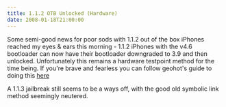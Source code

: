 ```yaml
---
title: 1.1.2 OTB Unlocked (Hardware)
date: 2008-01-18T21:00:00
---
```


Some semi-good news for poor sods with 1.1.2 out of the box iPhones
reached my eyes & ears this morning - 1.1.2 iPhones with the v4.6
bootloader can now have their bootloader downgraded to 3.9 and then
unlocked. Unfortunately this remains a hardware testpoint method for the
time being. If you're brave and fearless you can follow geohot's guide
to doing this
[here](http://iphonejtag.blogspot.com/2008/01/112-otb-unlocked.html)

A 1.1.3 jailbreak still seems to be a ways off, with the good old
symbolic link method seemingly neutered.
